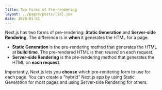 ```yaml
---
title: Two Forms of Pre-rendering
layout: ../pages/posts/[id].jsx
date: 2020-01-01
---
```


Next.js has two forms of pre-rendering: **Static Generation** and **Server-side
Rendering**. The difference is in **when** it generates the HTML for a page.

- **Static Generation** is the pre-rendering method that generates the HTML at
  **build time**. The pre-rendered HTML is then _reused_ on each request.
- **Server-side Rendering** is the pre-rendering method that generates the HTML
  on **each request**.

Importantly, Next.js lets you **choose** which pre-rendering form to use for
each page. You can create a "hybrid" Next.js app by using Static Generation for
most pages and using Server-side Rendering for others.
